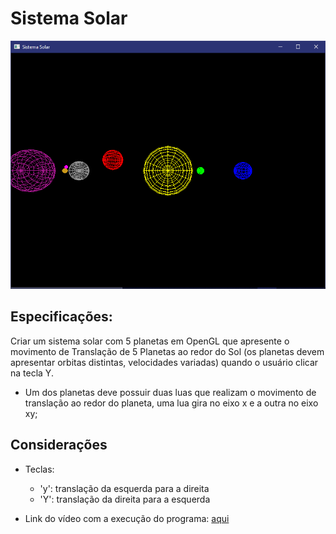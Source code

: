 # Sistema Solar

![Sistema Solar](https://github.com/marcio-henrique/computacao-grafica/blob/main/imgs/sistema-solar.png)

## Especificações:

Criar um sistema solar com 5 planetas em OpenGL que apresente o movimento de Translação de 5 Planetas ao redor do Sol (os planetas devem apresentar orbitas distintas, velocidades variadas) quando o usuário clicar na tecla Y.



- Um dos planetas deve possuir duas luas que
  realizam o movimento de translação ao redor do planeta, uma lua gira no eixo x e a outra no eixo xy;
  
## Considerações

- Teclas:
  - 'y': translação da esquerda para a direita
  - 'Y': translação da direita para a esquerda
 
- Link do vídeo com a execução do programa: [aqui](https://www.loom.com/share/4cb13560c9df4293a7ee98aa7a719348)

